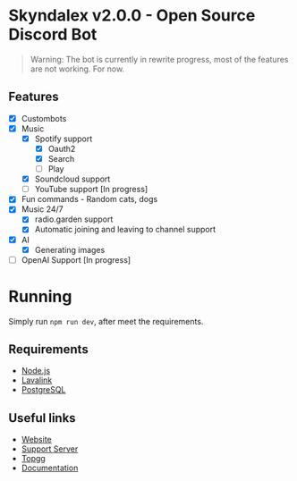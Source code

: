 # Skyndalex v2.0.0 - Open Source Discord Bot

> Warning: The bot is currently in rewrite progress, most of the features are not working. For now.

## Features

-   [x] Custombots
-   [x] Music
    -   [x] Spotify support
        -   [x] Oauth2
        -   [x] Search
        -   [ ] Play
    -   [x] Soundcloud support
    -   [ ] YouTube support [In progress]
-   [x] Fun commands - Random cats, dogs
-   [x] Music 24/7
    -   [x] radio.garden support
    -   [x] Automatic joining and leaving to channel support
-   [x] AI
    -   [x] Generating images
-   [ ] OpenAI Support [In progress]

# Running

Simply run `npm run dev`, after meet the requirements.

## Requirements

-   [Node.js](https://nodejs.org/en/)
-   [Lavalink](https://lavalink.dev/getting-started/index.html)
-   [PostgreSQL](https://www.postgresql.org/download/)

## Useful links

-   [Website](https://skyndalex.xyz)
-   [Support Server](https://discord.gg/kKaZAsW5fh)
-   [Topgg](https://top.gg/bot/1059594156839809074)
-   [Documentation](https://docs.skyndalex.xyz)
